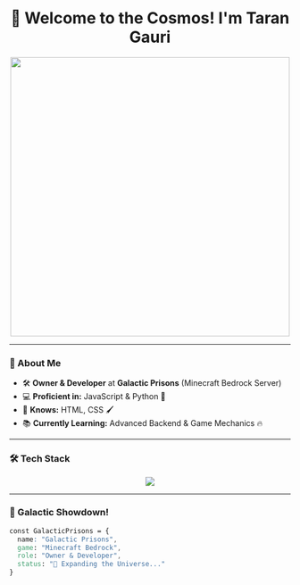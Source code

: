 <h1 align="center">
  🚀 Welcome to the Cosmos! I'm Taran Gauri 
</h1>

<p align="center">
  <img src="https://media.giphy.com/media/l0HlNQ03J5JxX6lva/giphy.gif" width="500">
</p>

---

### 🌌 About Me
- 🛠 **Owner & Developer** at **Galactic Prisons** (Minecraft Bedrock Server)
- 💻 **Proficient in:** JavaScript & Python 🚀
- 🎨 **Knows:** HTML, CSS 🖌️
- 📚 **Currently Learning:** Advanced Backend & Game Mechanics 🔥

---

### 🛠️ Tech Stack
<p align="center">
  <img src="https://skillicons.dev/icons?i=js,python,html,css,nodejs,express,github" />
</p>

---

### 🌠 Galactic Showdown!
```css
const GalacticPrisons = {
  name: "Galactic Prisons",
  game: "Minecraft Bedrock",
  role: "Owner & Developer",
  status: "🚀 Expanding the Universe..."
}
